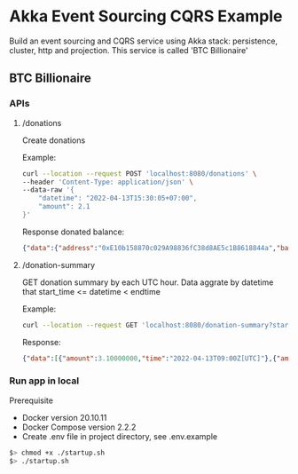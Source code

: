 # Akka Event Sourcing CQRS Example

Build an event sourcing and CQRS service using Akka stack: persistence, cluster, http and projection. This service is called 'BTC Billionaire'

## BTC Billionaire

### APIs

1. /donations

    Create donations

    Example:

    ```bash
    curl --location --request POST 'localhost:8080/donations' \
    --header 'Content-Type: application/json' \
    --data-raw '{
        "datetime": "2022-04-13T15:30:05+07:00",
        "amount": 2.1
    }'
    ```
    
    Response donated balance:
    
    ```json
    {"data":{"address":"0xE10b158870c029A98836fC38d8AE5c1B8618844a","balance":2.1}}%
    ```

2. /donation-summary

    GET donation summary by each UTC hour. Data aggrate by datetime that start_time <= datetime < endtime

    Example:

    ```bash
    curl --location --request GET 'localhost:8080/donation-summary?start_time=2022-04-13T14%3A20%3A22.401643%2B07%3A00&end_time=2022-04-13T16%3A20%3A43.031847%2B07%3A00'
    ```
    
    Response:
    
    ```json
    {"data":[{"amount":3.10000000,"time":"2022-04-13T09:00Z[UTC]"},{"amount":13.30000000,"time":"2022-04-13T08:00Z[UTC]"},{"amount":0.00200000,"time":"2022-04-13T07:00Z[UTC]"}]}
    ```

### Run app in local

Prerequisite

- Docker version 20.10.11
- Docker Compose version 2.2.2
- Create .env file in project directory, see .env.example

```bash
$> chmod +x ./startup.sh
$> ./startup.sh
```

